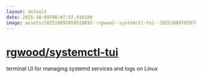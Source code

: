 ```yaml
---
layout: default
date: 2025-10-09T06:07:57.016399
image: assets/20251009T050518692--rgwood--systemctl-tui--20251009T050705656--cropped.png
---
```


# [rgwood/systemctl-tui](https://github.com/rgwood/systemctl-tui)

terminal UI for managing systemd services and logs on Linux
